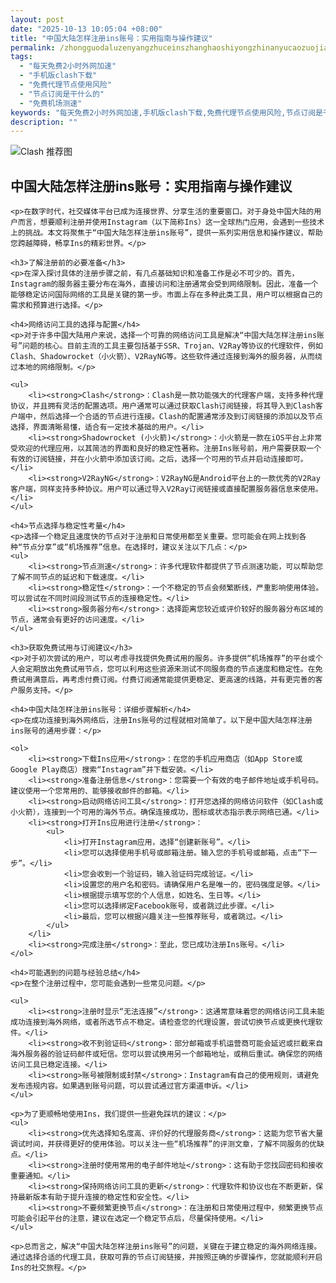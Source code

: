 ```yaml
---
layout: post
date: "2025-10-13 10:05:04 +08:00"
title: "中国大陆怎样注册ins账号：实用指南与操作建议"
permalink: /zhongguodaluzenyangzhuceinszhanghaoshiyongzhinanyucaozuojianyi/
tags:
  - "每天免费2小时外网加速"
  - "手机版clash下载"
  - "免费代理节点使用风险"
  - "节点订阅是干什么的"
  - "免费机场测速"
keywords: "每天免费2小时外网加速,手机版clash下载,免费代理节点使用风险,节点订阅是干什么的,免费机场测速"
description: ""
---
```


![Clash 推荐图](https://clashjd.github.io/assets/img/机场节点购买.png)

## 中国大陆怎样注册ins账号：实用指南与操作建议


    <p>在数字时代，社交媒体平台已成为连接世界、分享生活的重要窗口。对于身处中国大陆的用户而言，想要顺利注册并使用Instagram（以下简称Ins）这一全球热门应用，会遇到一些技术上的挑战。本文将聚焦于“中国大陆怎样注册ins账号”，提供一系列实用信息和操作建议，帮助您跨越障碍，畅享Ins的精彩世界。</p>

    <h3>了解注册前的必要准备</h3>
    <p>在深入探讨具体的注册步骤之前，有几点基础知识和准备工作是必不可少的。首先，Instagram的服务器主要分布在海外，直接访问和注册通常会受到网络限制。因此，准备一个能够稳定访问国际网络的工具是关键的第一步。市面上存在多种此类工具，用户可以根据自己的需求和预算进行选择。</p>

    <h4>网络访问工具的选择与配置</h4>
    <p>对于许多中国大陆用户来说，选择一个可靠的网络访问工具是解决“中国大陆怎样注册ins账号”问题的核心。目前主流的工具主要包括基于SSR、Trojan、V2Ray等协议的代理软件，例如Clash、Shadowrocket（小火箭）、V2RayNG等。这些软件通过连接到海外的服务器，从而绕过本地的网络限制。</p>

    <ul>
        <li><strong>Clash</strong>：Clash是一款功能强大的代理客户端，支持多种代理协议，并且拥有灵活的配置选项。用户通常可以通过获取Clash订阅链接，将其导入到Clash客户端中，然后选择一个合适的节点进行连接。Clash的配置通常涉及到订阅链接的添加以及节点选择，界面清晰易懂，适合有一定技术基础的用户。</li>
        <li><strong>Shadowrocket (小火箭)</strong>：小火箭是一款在iOS平台上非常受欢迎的代理应用，以其简洁的界面和良好的稳定性著称。注册Ins账号前，用户需要获取一个有效的订阅链接，并在小火箭中添加该订阅。之后，选择一个可用的节点并启动连接即可。</li>
        <li><strong>V2RayNG</strong>：V2RayNG是Android平台上的一款优秀的V2Ray客户端，同样支持多种协议。用户可以通过导入V2Ray订阅链接或直接配置服务器信息来使用。</li>
    </ul>

    <h4>节点选择与稳定性考量</h4>
    <p>选择一个稳定且速度快的节点对于注册和日常使用都至关重要。您可能会在网上找到各种“节点分享”或“机场推荐”信息。在选择时，建议关注以下几点：</p>
    <ul>
        <li><strong>节点测速</strong>：许多代理软件都提供了节点测速功能，可以帮助您了解不同节点的延迟和下载速度。</li>
        <li><strong>稳定性</strong>：一个不稳定的节点会频繁断线，严重影响使用体验。可以尝试在不同时间段测试节点的连接稳定性。</li>
        <li><strong>服务器分布</strong>：选择距离您较近或评价较好的服务器分布区域的节点，通常会有更好的访问速度。</li>
    </ul>

    <h3>获取免费试用与订阅建议</h3>
    <p>对于初次尝试的用户，可以考虑寻找提供免费试用的服务。许多提供“机场推荐”的平台或个人会定期放出免费试用节点，您可以利用这些资源来测试不同服务商的节点速度和稳定性。在免费试用满意后，再考虑付费订阅。付费订阅通常能提供更稳定、更高速的线路，并有更完善的客户服务支持。</p>

    <h4>中国大陆怎样注册ins账号：详细步骤解析</h4>
    <p>在成功连接到海外网络后，注册Ins账号的过程就相对简单了。以下是中国大陆怎样注册ins账号的通用步骤：</p>

    <ol>
        <li><strong>下载Ins应用</strong>：在您的手机应用商店（如App Store或Google Play商店）搜索“Instagram”并下载安装。</li>
        <li><strong>准备注册信息</strong>：您需要一个有效的电子邮件地址或手机号码。建议使用一个您常用的、能够接收邮件的邮箱。</li>
        <li><strong>启动网络访问工具</strong>：打开您选择的网络访问软件（如Clash或小火箭），连接到一个可用的海外节点。确保连接成功，图标或状态指示表示网络已通。</li>
        <li><strong>打开Ins应用进行注册</strong>：
            <ul>
                <li>打开Instagram应用，选择“创建新账号”。</li>
                <li>您可以选择使用手机号或邮箱注册。输入您的手机号或邮箱，点击“下一步”。</li>
                <li>您会收到一个验证码，输入验证码完成验证。</li>
                <li>设置您的用户名和密码。请确保用户名是唯一的，密码强度足够。</li>
                <li>根据提示填写您的个人信息，如姓名、生日等。</li>
                <li>您可以选择绑定Facebook账号，或者跳过此步骤。</li>
                <li>最后，您可以根据兴趣关注一些推荐账号，或者跳过。</li>
            </ul>
        </li>
        <li><strong>完成注册</strong>：至此，您已成功注册Ins账号。</li>
    </ol>

    <h4>可能遇到的问题与经验总结</h4>
    <p>在整个注册过程中，您可能会遇到一些常见问题。</p>

    <ul>
        <li><strong>注册时显示“无法连接”</strong>：这通常意味着您的网络访问工具未能成功连接到海外网络，或者所选节点不稳定。请检查您的代理设置，尝试切换节点或更换代理软件。</li>
        <li><strong>收不到验证码</strong>：部分邮箱或手机运营商可能会延迟或拦截来自海外服务器的验证码邮件或短信。您可以尝试换用另一个邮箱地址，或稍后重试。确保您的网络访问工具已稳定连接。</li>
        <li><strong>账号被限制或封禁</strong>：Instagram有自己的使用规则，请避免发布违规内容。如果遇到账号问题，可以尝试通过官方渠道申诉。</li>
    </ul>

    <p>为了更顺畅地使用Ins，我们提供一些避免踩坑的建议：</p>
    <ul>
        <li><strong>优先选择知名度高、评价好的代理服务商</strong>：这能为您节省大量调试时间，并获得更好的使用体验。可以关注一些“机场推荐”的评测文章，了解不同服务的优缺点。</li>
        <li><strong>注册时使用常用的电子邮件地址</strong>：这有助于您找回密码和接收重要通知。</li>
        <li><strong>保持网络访问工具的更新</strong>：代理软件和协议也在不断更新，保持最新版本有助于提升连接的稳定性和安全性。</li>
        <li><strong>不要频繁更换节点</strong>：在注册和日常使用过程中，频繁更换节点可能会引起平台的注意，建议在选定一个稳定节点后，尽量保持使用。</li>
    </ul>

    <p>总而言之，解决“中国大陆怎样注册ins账号”的问题，关键在于建立稳定的海外网络连接。通过选择合适的代理工具，获取可靠的节点订阅链接，并按照正确的步骤操作，您就能顺利开启Ins的社交旅程。</p>